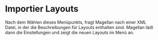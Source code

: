 <span id="top"></span>

# Importier Layouts

Nach dem Wählen dieses Menüpunkts, fragt Magellan nach einer XML Datei,
in der die Beschreibungen für Layouts enthalten sind. Magellan lädt dann
die Einstellungen und zeigt die neuen Layouts im Menü an.
